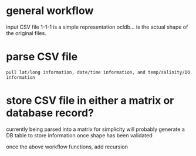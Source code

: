 # general workflow

 input CSV file
     1-1-1 is a simple representation
     ocldb... is the actual shape of the original files.

# parse CSV file
    pull lat/long information, date/time information, and temp/salinity/DO information

# store CSV file in either a matrix or database record?
   currently being parsed into a matrix for simplicity
   will probably generate a DB table to store information once shape has been validated

once the above workflow functions, add recursion